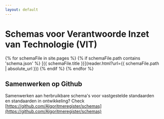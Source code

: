 ```yaml
---
layout: default
---
```

# Schemas voor Verantwoorde Inzet van Technologie (VIT)

{% for schemaFile in site.pages %}
{% if schemaFile.path contains 'schema.json' %}
[{{ schemaFile.title }}](reader.html?url={{ schemaFile.path | absolute_url }})
{% endif %}
{% endfor %}

## Samenwerken op Github

Samenwerken aan herbruikbare schema's voor vastgestelde standaarden en standaarden in ontwikkeling? Check [https://github.com/Algoritmeregister/schemas](https://github.com/Algoritmeregister/schemas)
